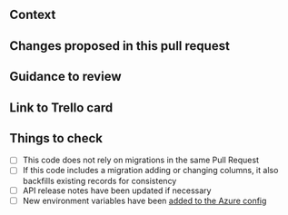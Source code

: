 ## Context

<!-- Why are you making this change? What might surprise someone about it? -->

## Changes proposed in this pull request

<!-- If there are UI changes, please include Before and After screenshots. -->

## Guidance to review

<!-- How could someone else check this work? Which parts do you want more feedback on? -->

## Link to Trello card

<!-- http://trello.com/123-example-card -->

## Things to check

- [ ] This code does not rely on migrations in the same Pull Request
- [ ] If this code includes a migration adding or changing columns, it also backfills existing records for consistency
- [ ] API release notes have been updated if necessary
- [ ] New environment variables have been [added to the Azure config](https://github.com/DFE-Digital/apply-for-teacher-training#azure-hosting-devops-pipeline)
